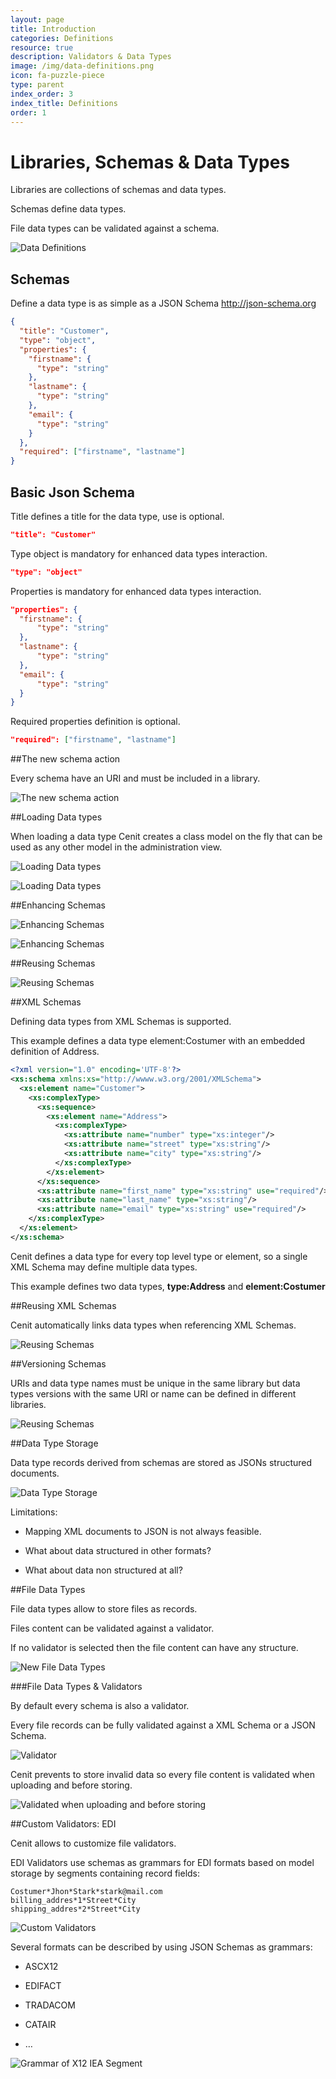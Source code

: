 ```yaml
---
layout: page
title: Introduction
categories: Definitions
resource: true
description: Validators & Data Types
image: /img/data-definitions.png
icon: fa-puzzle-piece
type: parent
index_order: 3
index_title: Definitions
order: 1
---
```


# Libraries, Schemas & Data Types

Libraries are collections of schemas and data types.

Schemas define data types.

File data types can be validated against a schema.

![Data Definitions]({{site.baseurl}}/img/data_definitions/model.png)

## Schemas

Define a data type is as simple as a JSON Schema 
http://json-schema.org

```json
{
  "title": "Customer",
  "type": "object",
  "properties": {
    "firstname": {
      "type": "string"
    },
    "lastname": {
      "type": "string"
    },
    "email": {
      "type": "string"
    }
  },
  "required": ["firstname", "lastname"]
}
```

## Basic Json Schema
Title defines a title for the data type, use is optional.

```json
"title": "Customer"
```

Type object is mandatory for enhanced data types interaction.

```json
"type": "object"
```

Properties is mandatory for enhanced data types interaction.

```json
"properties": {
  "firstname": {
      "type": "string"
  },
  "lastname": {
      "type": "string"
  },
  "email": {
      "type": "string"
  }
}
```

Required properties definition is optional.

```json
"required": ["firstname", "lastname"]
```

##The new schema action

Every schema have an URI and must be included in a library.

![The new schema action]({{site.baseurl}}/img/data_definitions/screen_1.png)

##Loading Data types

When loading a data type Cenit creates a class model on the fly that can be used as any other model in the administration view.

![Loading Data types]({{site.baseurl}}/img/data_definitions/screen_2.png)

![Loading Data types]({{site.baseurl}}/img/data_definitions/loading_data_types.png)

##Enhancing Schemas

![Enhancing Schemas]({{site.baseurl}}/img/data_definitions/enhacing_2.png)

![Enhancing Schemas]({{site.baseurl}}/img/data_definitions/enhacing_3.png)

##Reusing Schemas

![Reusing Schemas]({{site.baseurl}}/img/data_definitions/reusing.png)


##XML Schemas

Defining data types from XML Schemas is supported.

This example defines a data type element:Costumer with an embedded definition of Address.

```xml
<?xml version="1.0" encoding='UTF-8'?>
<xs:schema xmlns:xs="http://wwww.w3.org/2001/XMLSchema">
  <xs:element name="Customer">
    <xs:complexType>
      <xs:sequence>
        <xs:element name="Address">
          <xs:complexType>
            <xs:attribute name="number" type="xs:integer"/>
            <xs:attribute name="street" type="xs:string"/>
            <xs:attribute name="city" type="xs:string"/>
          </xs:complexType>
        </xs:element>
      </xs:sequence>
      <xs:attribute name="first_name" type="xs:string" use="required"/>
      <xs:attribute name="last_name" type="xs:string"/>
      <xs:attribute name="email" type="xs:string" use="required"/>
    </xs:complexType>
  </xs:element>
</xs:schema>
```

Cenit defines a data type for every top level type or element, so a single XML Schema may define multiple data types.

This example defines two data types, **type:Address** and **element:Costumer**

##Reusing XML Schemas

Cenit automatically links data types when referencing XML Schemas.

![Reusing Schemas]({{site.baseurl}}/img/data_definitions/xml_reusing.png)

##Versioning Schemas

URIs and data type names must be unique in the same library but data types versions with the same URI or name can be defined in different libraries.

![Reusing Schemas]({{site.baseurl}}/img/data_definitions/versioning_schema.png)

##Data Type Storage

Data type records derived from schemas are stored as JSONs structured documents.

![Data Type Storage]({{site.baseurl}}/img/data_definitions/screen_3.png)

Limitations:

* Mapping XML documents to JSON is not always feasible.

* What about data structured in other formats?

* What about data non structured at all?

##File Data Types

File data types allow to store files as records.

Files content can be validated against a validator.

If no validator is selected then the file content can have any structure.

![New File Data Types]({{site.baseurl}}/img/data_definitions/screen_4.png)

###File Data Types & Validators

By default every schema is also a validator.

Every file records can be fully validated against a XML Schema or a JSON Schema.

![Validator]({{site.baseurl}}/img/data_definitions/screen_5.png)

Cenit prevents to store invalid data so every file content is validated when uploading and before storing.

![Validated when uploading and before storing]({{site.baseurl}}/img/data_definitions/screen_6.png)

##Custom Validators: EDI

Cenit allows to customize file validators.

EDI Validators use schemas as grammars for EDI formats based on model storage by segments containing record fields:

```
Costumer*Jhon*Stark*stark@mail.com
billing_addres*1*Street*City
shipping_addres*2*Street*City
```

![Custom Validators]({{site.baseurl}}/img/data_definitions/screen_7.png)

Several formats can be described by using JSON Schemas as grammars:

* ASCX12

* EDIFACT

* TRADACOM

* CATAIR

* …

![Grammar of X12 IEA Segment]({{site.baseurl}}/img/data_definitions/screen_8.png)





